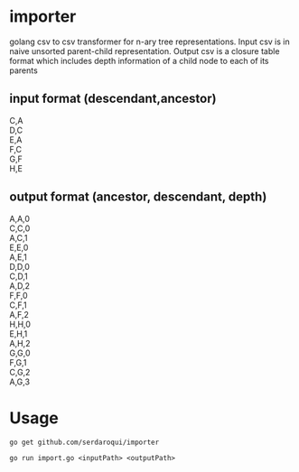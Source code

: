 # importer
golang csv to csv transformer for n-ary tree representations. Input csv is in naive unsorted parent-child representation. Output csv is a closure table format which includes depth information of a child node to each of its parents

## input format (descendant,ancestor)
C,A  
D,C  
E,A  
F,C  
G,F  
H,E  

## output format (ancestor, descendant, depth)
A,A,0  
C,C,0  
A,C,1  
E,E,0  
A,E,1  
D,D,0  
C,D,1  
A,D,2  
F,F,0  
C,F,1  
A,F,2  
H,H,0  
E,H,1  
A,H,2  
G,G,0  
F,G,1  
C,G,2  
A,G,3  

# Usage

`go get github.com/serdaroqui/importer`

`go run import.go <inputPath> <outputPath>`

